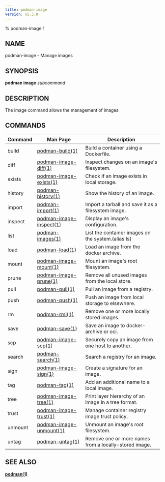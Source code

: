 ```yaml
---
title: podman-image
version: v5.5.0
---
```


% podman-image 1

## NAME
podman\-image - Manage images

## SYNOPSIS
**podman image** *subcommand*

## DESCRIPTION
The image command allows the management of images

## COMMANDS

| Command  | Man Page                                            | Description                                                             |
| -------- | --------------------------------------------------- | ----------------------------------------------------------------------- |
| build    | [podman-build(1)](podman-build.1.md)                | Build a container using a Dockerfile.                                   |
| diff     | [podman-image-diff(1)](podman-image-diff.1.md)      | Inspect changes on an image's filesystem.                               |
| exists   | [podman-image-exists(1)](podman-image-exists.1.md)  | Check if an image exists in local storage.                              |
| history  | [podman-history(1)](podman-history.1.md)            | Show the history of an image.                                           |
| import   | [podman-import(1)](podman-import.1.md)              | Import a tarball and save it as a filesystem image.                     |
| inspect  | [podman-image-inspect(1)](podman-image-inspect.1.md)| Display an image's configuration.                                       |
| list     | [podman-images(1)](podman-images.1.md)              | List the container images on the system.(alias ls)                      |
| load     | [podman-load(1)](podman-load.1.md)                  | Load an image from the docker archive.                                  |
| mount    | [podman-image-mount(1)](podman-image-mount.1.md)    | Mount an image's root filesystem.                                       |
| prune    | [podman-image-prune(1)](podman-image-prune.1.md)    | Remove all unused images from the local store.                          |
| pull     | [podman-pull(1)](podman-pull.1.md)                  | Pull an image from a registry.                                          |
| push     | [podman-push(1)](podman-push.1.md)                  | Push an image from local storage to elsewhere.                          |
| rm       | [podman-rmi(1)](podman-rmi.1.md)                    | Remove one or more locally stored images.                               |
| save     | [podman-save(1)](podman-save.1.md)                  | Save an image to docker-archive or oci.                                 |
| scp      | [podman-image-scp(1)](podman-image-scp.1.md)        | Securely copy an image from one host to another.                        |
| search   | [podman-search(1)](podman-search.1.md)              | Search a registry for an image.                                         |
| sign     | [podman-image-sign(1)](podman-image-sign.1.md)      | Create a signature for an image.                                        |
| tag      | [podman-tag(1)](podman-tag.1.md)                    | Add an additional name to a local image.                                |
| tree     | [podman-image-tree(1)](podman-image-tree.1.md)      | Print layer hierarchy of an image in a tree format.                     |
| trust    | [podman-image-trust(1)](podman-image-trust.1.md)    | Manage container registry image trust policy.                           |
| unmount   | [podman-image-unmount(1)](podman-image-unmount.1.md)  | Unmount an image's root filesystem.                                  |
| untag    | [podman-untag(1)](podman-untag.1.md)                | Remove one or more names from a locally-stored image.                   |

## SEE ALSO
**[podman(1)](podman.1.md)**
